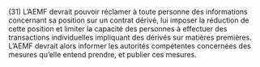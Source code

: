 (31) L’AEMF devrait pouvoir réclamer à toute personne des informations concernant sa position sur un contrat dérivé, lui imposer la réduction de cette position et limiter la capacité des personnes à effectuer des transactions individuelles impliquant des dérivés sur matières premières. L’AEMF devrait alors informer les autorités compétentes concernées des mesures qu’elle entend prendre, et publier ces mesures.